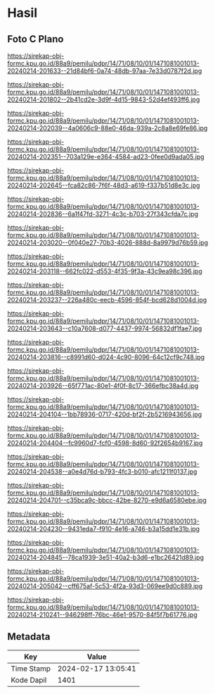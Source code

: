 # Hasil

## Foto C Plano

https://sirekap-obj-formc.kpu.go.id/88a9/pemilu/pdpr/14/71/08/10/01/1471081001013-20240214-201633--21d84bf6-0a74-48db-97aa-7e33d0787f2d.jpg

https://sirekap-obj-formc.kpu.go.id/88a9/pemilu/pdpr/14/71/08/10/01/1471081001013-20240214-201802--2b41cd2e-3d9f-4d15-9843-52d4ef493ff6.jpg

https://sirekap-obj-formc.kpu.go.id/88a9/pemilu/pdpr/14/71/08/10/01/1471081001013-20240214-202039--4a0606c9-88e0-46da-939a-2c8a8e69fe86.jpg

https://sirekap-obj-formc.kpu.go.id/88a9/pemilu/pdpr/14/71/08/10/01/1471081001013-20240214-202351--703a129e-e364-4584-ad23-0fee0d9ada05.jpg

https://sirekap-obj-formc.kpu.go.id/88a9/pemilu/pdpr/14/71/08/10/01/1471081001013-20240214-202645--fca82c86-7f6f-48d3-a619-f337b51d8e3c.jpg

https://sirekap-obj-formc.kpu.go.id/88a9/pemilu/pdpr/14/71/08/10/01/1471081001013-20240214-202836--6a1f47fd-3271-4c3c-b703-27f343cfda7c.jpg

https://sirekap-obj-formc.kpu.go.id/88a9/pemilu/pdpr/14/71/08/10/01/1471081001013-20240214-203020--0f040e27-70b3-4026-888d-8a9979d76b59.jpg

https://sirekap-obj-formc.kpu.go.id/88a9/pemilu/pdpr/14/71/08/10/01/1471081001013-20240214-203118--662fc022-d553-4f35-9f3a-43c9ea98c396.jpg

https://sirekap-obj-formc.kpu.go.id/88a9/pemilu/pdpr/14/71/08/10/01/1471081001013-20240214-203237--226a480c-eecb-4596-854f-bcd628d1004d.jpg

https://sirekap-obj-formc.kpu.go.id/88a9/pemilu/pdpr/14/71/08/10/01/1471081001013-20240214-203643--c10a7608-d077-4437-9974-56832df1fae7.jpg

https://sirekap-obj-formc.kpu.go.id/88a9/pemilu/pdpr/14/71/08/10/01/1471081001013-20240214-203816--c8991d60-d024-4c90-8096-64c12cf9c748.jpg

https://sirekap-obj-formc.kpu.go.id/88a9/pemilu/pdpr/14/71/08/10/01/1471081001013-20240214-203926--65f771ac-80e1-4f0f-8c17-366efbc38a4d.jpg

https://sirekap-obj-formc.kpu.go.id/88a9/pemilu/pdpr/14/71/08/10/01/1471081001013-20240214-204104--1bb78936-0717-420d-bf2f-2b5216943656.jpg

https://sirekap-obj-formc.kpu.go.id/88a9/pemilu/pdpr/14/71/08/10/01/1471081001013-20240214-204404--fc9960d7-fcf0-4598-8d60-92f2654b9167.jpg

https://sirekap-obj-formc.kpu.go.id/88a9/pemilu/pdpr/14/71/08/10/01/1471081001013-20240214-204538--a0e4d76d-b793-4fc3-b010-afc1211f0137.jpg

https://sirekap-obj-formc.kpu.go.id/88a9/pemilu/pdpr/14/71/08/10/01/1471081001013-20240214-204701--c35bca9c-bbcc-42be-8270-e9d6a6580ebe.jpg

https://sirekap-obj-formc.kpu.go.id/88a9/pemilu/pdpr/14/71/08/10/01/1471081001013-20240214-204230--9431eda7-f910-4e16-a746-b3a15dd1e31b.jpg

https://sirekap-obj-formc.kpu.go.id/88a9/pemilu/pdpr/14/71/08/10/01/1471081001013-20240214-204845--78ca1939-3e51-40a2-b3d6-e1bc26421d89.jpg

https://sirekap-obj-formc.kpu.go.id/88a9/pemilu/pdpr/14/71/08/10/01/1471081001013-20240214-205042--cff675af-5c53-4f2a-93d3-069ee9d0c889.jpg

https://sirekap-obj-formc.kpu.go.id/88a9/pemilu/pdpr/14/71/08/10/01/1471081001013-20240214-210241--946298ff-76bc-46e1-9570-84f5f7b61776.jpg


## Metadata

| Key        | Value               |
| ---------- | ------------------- |
| Time Stamp | 2024-02-17 13:05:41 |
| Kode Dapil | 1401                |



